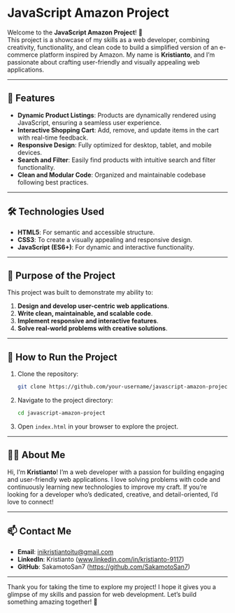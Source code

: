 # JavaScript Amazon Project

Welcome to the **JavaScript Amazon Project**! 🚀  
This project is a showcase of my skills as a web developer, combining creativity, functionality, and clean code to build a simplified version of an e-commerce platform inspired by Amazon. My name is **Kristianto**, and I’m passionate about crafting user-friendly and visually appealing web applications.

---

## 🌟 Features

-   **Dynamic Product Listings**: Products are dynamically rendered using JavaScript, ensuring a seamless user experience.
-   **Interactive Shopping Cart**: Add, remove, and update items in the cart with real-time feedback.
-   **Responsive Design**: Fully optimized for desktop, tablet, and mobile devices.
-   **Search and Filter**: Easily find products with intuitive search and filter functionality.
-   **Clean and Modular Code**: Organized and maintainable codebase following best practices.

---

## 🛠️ Technologies Used

-   **HTML5**: For semantic and accessible structure.
-   **CSS3**: To create a visually appealing and responsive design.
-   **JavaScript (ES6+)**: For dynamic and interactive functionality.

---

## 🎯 Purpose of the Project

This project was built to demonstrate my ability to:

1. **Design and develop user-centric web applications**.
2. **Write clean, maintainable, and scalable code**.
3. **Implement responsive and interactive features**.
4. **Solve real-world problems with creative solutions**.

---

## 🚀 How to Run the Project

1. Clone the repository:
    ```bash
    git clone https://github.com/your-username/javascript-amazon-project.git
    ```
2. Navigate to the project directory:
    ```bash
    cd javascript-amazon-project
    ```
3. Open `index.html` in your browser to explore the project.

---

## 👨‍💻 About Me

Hi, I’m **Kristianto**! I’m a web developer with a passion for building engaging and user-friendly web applications. I love solving problems with code and continuously learning new technologies to improve my craft. If you’re looking for a developer who’s dedicated, creative, and detail-oriented, I’d love to connect!

---

## 📫 Contact Me

-   **Email**: inikristiantoitu@gmail.com
-   **LinkedIn**: Kristianto (www.linkedin.com/in/kristianto-9117)
-   **GitHub**: SakamotoSan7 (https://github.com/SakamotoSan7)

---

Thank you for taking the time to explore my project! I hope it gives you a glimpse of my skills and passion for web development. Let’s build something amazing together! 🌟

